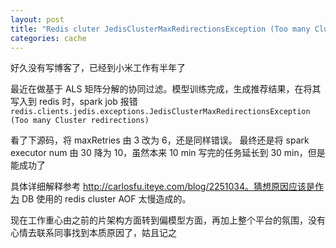 ```yaml
---
layout: post
title: "Redis cluter JedisClusterMaxRedirectionsException (Too many Cluster redirections)"
categories: cache
---
```



好久没有写博客了，已经到小米工作有半年了

最近在做基于 ALS 矩阵分解的协同过滤。模型训练完成，生成推荐结果，在将其写入到 redis 时，spark job 报错 `redis.clients.jedis.exceptions.JedisClusterMaxRedirectionsException (Too many Cluster redirections)`

看了下源码，将 maxRetries 由  3 改为 6，还是同样错误。
最终还是将 spark executor num 由 30 降为 10，虽然本来 10 min 写完的任务延长到 30 min，但是能成功了

具体详细解释参考 http://carlosfu.iteye.com/blog/2251034。猜想原因应该是作为 DB 使用的 redis cluster AOF 太慢造成的。

现在工作重心由之前的片架构方面转到偏模型方面，再加上整个平台的氛围，没有心情去联系同事找到本质原因了，姑且记之 

